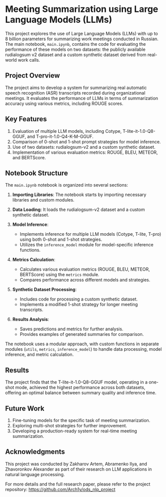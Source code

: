 # Meeting Summarization using Large Language Models (LLMs)

This project explores the use of Large Language Models (LLMs) with up to 8 billion parameters for summarizing work meetings conducted in Russian. The main notebook, `main.ipynb`, contains the code for evaluating the performance of these models on two datasets: the publicly available rudialogsum v2 dataset and a custom synthetic dataset derived from real-world work calls.

## Project Overview

The project aims to develop a system for summarizing real automatic speech recognition (ASR) transcripts recorded during organizational meetings. It evaluates the performance of LLMs in terms of summarization accuracy using various metrics, including ROUGE scores.

## Key Features

1. Evaluation of multiple LLM models, including Cotype, T-lite-it-1.0-Q8-GGUF, and T-pro-it-1.0-Q4-K-M-GGUF.
2. Comparison of 0-shot and 1-shot prompt strategies for model inference.
3. Use of two datasets: rudialogsum-v2 and a custom synthetic dataset.
4. Implementation of various evaluation metrics: ROUGE, BLEU, METEOR, and BERTScore.

## Notebook Structure

The `main.ipynb` notebook is organized into several sections:

1. **Importing Libraries**: The notebook starts by importing necessary libraries and custom modules.

2. **Data Loading**: It loads the rudialogsum-v2 dataset and a custom synthetic dataset.

3. **Model Inference**: 
   - Implements inference for multiple LLM models (Cotype, T-lite, T-pro) using both 0-shot and 1-shot strategies.
   - Utilizes the `inference_model` module for model-specific inference functions.

4. **Metrics Calculation**: 
   - Calculates various evaluation metrics (ROUGE, BLEU, METEOR, BERTScore) using the `metrics` module.
   - Compares performance across different models and strategies.

5. **Synthetic Dataset Processing**: 
   - Includes code for processing a custom synthetic dataset.
   - Implements a modified 1-shot strategy for longer meeting transcripts.

6. **Results Analysis**: 
   - Saves predictions and metrics for further analysis.
   - Provides examples of generated summaries for comparison.

The notebook uses a modular approach, with custom functions in separate modules (`utils`, `metrics`, `inference_model`) to handle data processing, model inference, and metric calculation.


## Results

The project finds that the T-lite-it-1.0-Q8-GGUF model, operating in a one-shot mode, achieved the highest performance across both datasets, offering an optimal balance between summary quality and inference time.

## Future Work

1. Fine-tuning models for the specific task of meeting summarization.
2. Exploring multi-shot strategies for further improvement.
3. Developing a production-ready system for real-time meeting summarization.

## Acknowledgments

This project was conducted by Zakharov Artem, Abramenko Ilya, and Zhavoronkov Alexander as part of their research on LLM applications in natural language processing.

For more details and the full research paper, please refer to the project repository: https://github.com/Arch1y/ods_nlp_project
